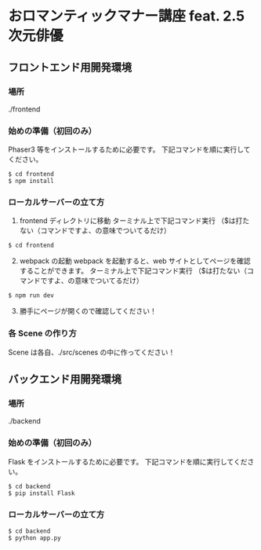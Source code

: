 # おロマンティックマナー講座 feat. 2.5 次元俳優

## フロントエンド用開発環境

### 場所

./frontend

### 始めの準備（初回のみ）

Phaser3 等をインストールするために必要です。
下記コマンドを順に実行してください。

```
$ cd frontend
$ npm install
```

### ローカルサーバーの立て方

1. frontend ディレクトリに移動
   ターミナル上で下記コマンド実行
   （$は打たない（コマンドですよ、の意味でついてるだけ）

```
$ cd frontend
```

2. webpack の起動
   webpack を起動すると、web サイトとしてページを確認することができます。
   ターミナル上で下記コマンド実行
   （$は打たない（コマンドですよ、の意味でついてるだけ）

```
$ npm run dev
```

3. 勝手にページが開くので確認してください！

### 各 Scene の作り方

Scene は各自、./src/scenes の中に作ってください！

## バックエンド用開発環境

### 場所

./backend

### 始めの準備（初回のみ）

Flask をインストールするために必要です。
下記コマンドを順に実行してください。

```
$ cd backend
$ pip install Flask
```

### ローカルサーバーの立て方

```
$ cd backend
$ python app.py
```
